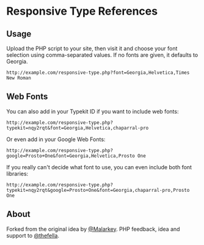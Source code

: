 # Responsive Type References

## Usage

Upload the PHP script to your site, then visit it and choose your font selection using comma-separated values. If no fonts are given, it defaults to Georgia.

    http://example.com/responsive-type.php?font=Georgia,Helvetica,Times New Roman


## Web Fonts
    
You can also add in your Typekit ID if you want to include web fonts:

    http://example.com/responsive-type.php?typekit=nqy2rqt&font=Georgia,Helvetica,chaparral-pro

Or even add in your Google Web Fonts:

    http://example.com/responsive-type.php?google=Prosto+One&font=Georgia,Helvetica,Prosto One
    
If you really can't decide what font to use, you can even include both font libraries:

	http://example.com/responsive-type.php?typekit=nqy2rqt&google=Prosto+One&font=Georgia,chaparral-pro,Prosto One


## About

Forked from the original idea by [@Malarkey](http://twitter.com/Malarkey). PHP feedback, idea and support to [@thefella](http://twitter.com/thefella).
